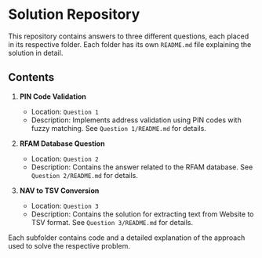 # Solution Repository

This repository contains answers to three different questions, each placed in its respective folder. Each folder has its own `README.md` file explaining the solution in detail.

## Contents

1. **PIN Code Validation**  
   - Location: `Question 1`  
   - Description: Implements address validation using PIN codes with fuzzy matching. See `Question 1/README.md` for details.
  
  

2. **RFAM Database Question**  
   - Location: `Question 2`  
   - Description: Contains the answer related to the RFAM database. See `Question 2/README.md` for details.  



3. **NAV to TSV Conversion**  
   - Location: `Question 3`  
   - Description: Contains the solution for extracting text from Website to TSV format. See `Question 3/README.md` for details.  

Each subfolder contains code and a detailed explanation of the approach used to solve the respective problem.  
